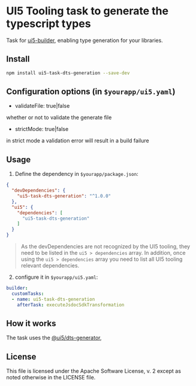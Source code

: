 # UI5 Tooling task to generate the typescript types

Task for [ui5-builder](https://github.com/SAP/ui5-builder), enabling type generation for your libraries.

## Install

```bash
npm install ui5-task-dts-generation --save-dev
```

## Configuration options (in `$yourapp/ui5.yaml`)

- validateFile: true|false
  
whether or not to validate the generate file

- strictMode: true|false

in strict mode a validation error will result in a build failure 

## Usage

1. Define the dependency in `$yourapp/package.json`:

```json
{
  "devDependencies": {
    "ui5-task-dts-generation": "^1.0.0"
  },
  "ui5": {
    "dependencies": [
      "ui5-task-dts-generation"
    ]
  }
}
```

> As the devDependencies are not recognized by the UI5 tooling, they need to be listed in the `ui5 > dependencies` array. In addition, once using the `ui5 > dependencies` array you need to list all UI5 tooling relevant dependencies.

2. configure it in `$yourapp/ui5.yaml`:

```yaml
builder:
  customTasks:
  - name: ui5-task-dts-generation
    afterTask: executeJsdocSdkTransformation
```

## How it works

The task uses the [@ui5/dts-generator](https://github.com/SAP/ui5-typescript), 

## License

This file is licensed under the Apache Software License, v. 2 except as noted otherwise in the LICENSE file.